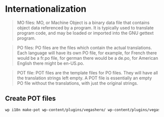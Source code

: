 # Internationalization 

> MO files: MO, or Machine Object is a binary data file that contains object data referenced by a program. It is typically used to translate program code, and may be loaded or imported into the GNU gettext program.

> PO files: PO files are the files which contain the actual translations. Each language will have its own PO file, for example, for French there would be a fr.po file, for german there would be a de.po, for American English there might be en-US.po.

> POT file: POT files are the template files for PO files. They will have all the translation strings left empty. A POT file is essentially an empty PO file without the translations, with just the original strings.


## Create POT files 

```sh
wp i18n make-pot wp-content/plugins/vegashero/ wp-content/plugins/vegashero/languages/vegashero.pot
```




